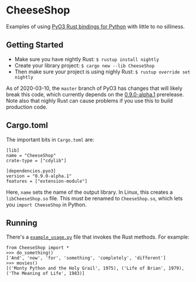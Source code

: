 # CheeseShop
Examples of using [PyO3 Rust bindings for Python](https://github.com/pyo3/pyo3) with little to no silliness.

## Getting Started

* Make sure you have nightly Rust: `$ rustup install nightly`
* Create your library project: `$ cargo new --lib CheeseShop`
* Then make sure your project is using nighly Rust: `$ rustup override set nightly`

As of 2020-03-10, the `master` branch of PyO3 has changes that will likely break this code, which currently depends on the [0.9.0-alpha.1](https://github.com/PyO3/pyo3/releases/tag/v0.9.0-alpha.1) prerelease. Note also that nighly Rust can cause problems if you use this to build production code.

## Cargo.toml

The important bits in `Cargo.toml` are:

```none
[lib]
name = "CheeseShop"
crate-type = ["cdylib"]

[dependencies.pyo3]
version = "0.9.0-alpha.1"
features = ["extension-module"]
```

Here, `name` sets the name of the output library. In Linux, this creates a `libCheeseShop.so` file. This must be renamed to `CheeseShop.so`, which lets you `import CheeseShop` in Python.


## Running
There's a [`example_usage.py`](example_usage.py) file that invokes the Rust methods. For example:

```
from CheeseShop import *
>>> do_something()
['And', 'now', 'for', 'something', 'completely', 'different']
>>> movies()
[('Monty Python and the Holy Grail', 1975), ('Life of Brian', 1979), ('The Meaning of Life', 1983)]
```